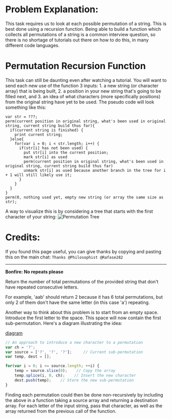 # Problem Explanation:
This task requires us to look at each possible permutation of a string. This is best done using a recursion function. Being able to build a function which collects all permutations of a string is a common interview question, so there is no shortage of tutorials out there on how to do this, in many different code languages.

# Permutation Recursion Function
This task can still be daunting even after watching a tutorial. You will want to send each new use of the function  3 inputs: 1. a new string (or character array) that is being built, 2. a position in your new string that's going to be filled next, and 3. an idea of what characters (more specifically positions) from the original string have yet to be used. The pseudo code will look something like this:

```
var str = ???;
perm(current position in original string, what's been used in original string, current string build thus far){
  if(current string is finished) {
    print current string;
  }else{
    for(var i = 0; i < str.length; i++) {
      if(str[i] has not been used) {
        put str[i] into the current position;
        mark str[i] as used
        perm(current position in original string, what's been used in original string, current string build thus far)
        unmark str[i] as used because another branch in the tree for i + 1 will still likely use it;
      }
    }
  }
}
perm(0, nothing used yet, empty new string (or array the same size as str);
```

A way to visualize this is by considering a tree that starts with the first character of your string: ![Permutation Tree](http://i.imgur.com/t8zNarc.png)

# Credits:
If you found this page useful, you can give thanks by copying and pasting this on the main chat: `Thanks @Philosophist @Rafase282`

--------------------------------------------------------------------------------

**Bonfire: No repeats please**

Return the number of total permutations of the provided string that don't have repeated consecutive letters.

For example, 'aab' should return 2 because it has 6 total permutations, but only 2 of them don't have the same letter (in this case 'a') repeating.

Another way to think about this problem is to start from an empty space. Introduce the first letter to the space. This space will now contain the first sub-permutation. Here's a diagram illustrating the idea:

[diagram](http://i.imgur.com/zFm5gRx.png)

```js
// An approach to introduce a new character to a permutation
var ch = '?';
var source = ['?', '?', '?'];     // Current sub-permutation
var temp, dest = [];

for(var i = 0; i <= source.length; ++i) {
    temp = source.slice(0);    // Copy the array
    temp.splice(i, 0, ch);    // Insert the new character
    dest.push(temp);    // Store the new sub-permutation    
}
```

Finding each permutation could then be done non-recursively by including the above in a function taking a source array and returning a destination array. For each letter of the input string, pass that character, as well as the array  returned from the previous call of the function.
